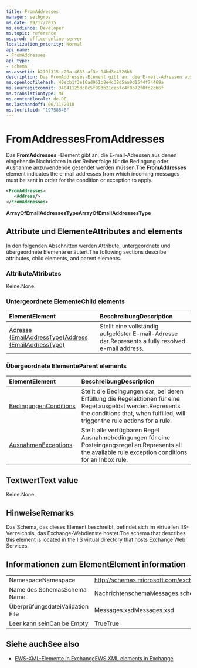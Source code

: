 ```yaml
---
title: FromAddresses
manager: sethgros
ms.date: 09/17/2015
ms.audience: Developer
ms.topic: reference
ms.prod: office-online-server
localization_priority: Normal
api_name:
- FromAddresses
api_type:
- schema
ms.assetid: b219f315-c20a-4633-af3e-94bd3e4526b6
description: Das FromAddresses-Element gibt an, die E-mail-Adressen aus denen eingehende Nachrichten in der Reihenfolge für die Bedingung oder Ausnahme anzuwendende gesendet werden müssen.
ms.openlocfilehash: 40ecb1f3e16ad961b8e4c38d5aa9d15f4f74469a
ms.sourcegitcommit: 34041125dc8c5f993b21cebfc4f8b72f0fd2cb6f
ms.translationtype: MT
ms.contentlocale: de-DE
ms.lasthandoff: 06/11/2018
ms.locfileid: "19758548"
---
```

# <a name="fromaddresses"></a><span data-ttu-id="3a8f0-103">FromAddresses</span><span class="sxs-lookup"><span data-stu-id="3a8f0-103">FromAddresses</span></span>

<span data-ttu-id="3a8f0-104">Das **FromAddresses** -Element gibt an, die E-mail-Adressen aus denen eingehende Nachrichten in der Reihenfolge für die Bedingung oder Ausnahme anzuwendende gesendet werden müssen.</span><span class="sxs-lookup"><span data-stu-id="3a8f0-104">The **FromAddresses** element indicates the e-mail addresses from which incoming messages must be sent in order for the condition or exception to apply.</span></span> 
  
```XML
<FromAddresses>
   <Address/>
</FromAddresses>
```

 <span data-ttu-id="3a8f0-105">**ArrayOfEmailAddressesType**</span><span class="sxs-lookup"><span data-stu-id="3a8f0-105">**ArrayOfEmailAddressesType**</span></span>
## <a name="attributes-and-elements"></a><span data-ttu-id="3a8f0-106">Attribute und Elemente</span><span class="sxs-lookup"><span data-stu-id="3a8f0-106">Attributes and elements</span></span>

<span data-ttu-id="3a8f0-107">In den folgenden Abschnitten werden Attribute, untergeordnete und übergeordnete Elemente erläutert.</span><span class="sxs-lookup"><span data-stu-id="3a8f0-107">The following sections describe attributes, child elements, and parent elements.</span></span>
  
### <a name="attributes"></a><span data-ttu-id="3a8f0-108">Attribute</span><span class="sxs-lookup"><span data-stu-id="3a8f0-108">Attributes</span></span>

<span data-ttu-id="3a8f0-109">Keine.</span><span class="sxs-lookup"><span data-stu-id="3a8f0-109">None.</span></span>
  
### <a name="child-elements"></a><span data-ttu-id="3a8f0-110">Untergeordnete Elemente</span><span class="sxs-lookup"><span data-stu-id="3a8f0-110">Child elements</span></span>

|<span data-ttu-id="3a8f0-111">**Element**</span><span class="sxs-lookup"><span data-stu-id="3a8f0-111">**Element**</span></span>|<span data-ttu-id="3a8f0-112">**Beschreibung**</span><span class="sxs-lookup"><span data-stu-id="3a8f0-112">**Description**</span></span>|
|:-----|:-----|
|[<span data-ttu-id="3a8f0-113">Adresse (EmailAddressType)</span><span class="sxs-lookup"><span data-stu-id="3a8f0-113">Address (EmailAddressType)</span></span>](address-emailaddresstype.md) <br/> |<span data-ttu-id="3a8f0-114">Stellt eine vollständig aufgelöster E-mail-Adresse dar.</span><span class="sxs-lookup"><span data-stu-id="3a8f0-114">Represents a fully resolved e-mail address.</span></span>  <br/> |
   
### <a name="parent-elements"></a><span data-ttu-id="3a8f0-115">Übergeordnete Elemente</span><span class="sxs-lookup"><span data-stu-id="3a8f0-115">Parent elements</span></span>

|<span data-ttu-id="3a8f0-116">**Element**</span><span class="sxs-lookup"><span data-stu-id="3a8f0-116">**Element**</span></span>|<span data-ttu-id="3a8f0-117">**Beschreibung**</span><span class="sxs-lookup"><span data-stu-id="3a8f0-117">**Description**</span></span>|
|:-----|:-----|
|[<span data-ttu-id="3a8f0-118">Bedingungen</span><span class="sxs-lookup"><span data-stu-id="3a8f0-118">Conditions</span></span>](conditions.md) <br/> |<span data-ttu-id="3a8f0-119">Stellt die Bedingungen dar, bei deren Erfüllung die Regelaktionen für eine Regel ausgelöst werden.</span><span class="sxs-lookup"><span data-stu-id="3a8f0-119">Represents the conditions that, when fulfilled, will trigger the rule actions for a rule.</span></span>  <br/> |
|[<span data-ttu-id="3a8f0-120">Ausnahmen</span><span class="sxs-lookup"><span data-stu-id="3a8f0-120">Exceptions</span></span>](exceptions.md) <br/> |<span data-ttu-id="3a8f0-121">Stellt alle verfügbaren Regel Ausnahmebedingungen für eine Posteingangsregel an.</span><span class="sxs-lookup"><span data-stu-id="3a8f0-121">Represents all the available rule exception conditions for an Inbox rule.</span></span>  <br/> |
   
## <a name="text-value"></a><span data-ttu-id="3a8f0-122">Textwert</span><span class="sxs-lookup"><span data-stu-id="3a8f0-122">Text value</span></span>

<span data-ttu-id="3a8f0-123">Keine.</span><span class="sxs-lookup"><span data-stu-id="3a8f0-123">None.</span></span>
  
## <a name="remarks"></a><span data-ttu-id="3a8f0-124">Hinweise</span><span class="sxs-lookup"><span data-stu-id="3a8f0-124">Remarks</span></span>

<span data-ttu-id="3a8f0-125">Das Schema, das dieses Element beschreibt, befindet sich im virtuellen IIS-Verzeichnis, das Exchange-Webdienste hostet.</span><span class="sxs-lookup"><span data-stu-id="3a8f0-125">The schema that describes this element is located in the IIS virtual directory that hosts Exchange Web Services.</span></span>
  
## <a name="element-information"></a><span data-ttu-id="3a8f0-126">Informationen zum Element</span><span class="sxs-lookup"><span data-stu-id="3a8f0-126">Element information</span></span>

|||
|:-----|:-----|
|<span data-ttu-id="3a8f0-127">Namespace</span><span class="sxs-lookup"><span data-stu-id="3a8f0-127">Namespace</span></span>  <br/> |http://schemas.microsoft.com/exchange/services/2006/messages  <br/> |
|<span data-ttu-id="3a8f0-128">Name des Schemas</span><span class="sxs-lookup"><span data-stu-id="3a8f0-128">Schema Name</span></span>  <br/> |<span data-ttu-id="3a8f0-129">Nachrichtenschema</span><span class="sxs-lookup"><span data-stu-id="3a8f0-129">Messages schema</span></span>  <br/> |
|<span data-ttu-id="3a8f0-130">Überprüfungsdatei</span><span class="sxs-lookup"><span data-stu-id="3a8f0-130">Validation File</span></span>  <br/> |<span data-ttu-id="3a8f0-131">Messages.xsd</span><span class="sxs-lookup"><span data-stu-id="3a8f0-131">Messages.xsd</span></span>  <br/> |
|<span data-ttu-id="3a8f0-132">Leer kann sein</span><span class="sxs-lookup"><span data-stu-id="3a8f0-132">Can be Empty</span></span>  <br/> |<span data-ttu-id="3a8f0-133">True</span><span class="sxs-lookup"><span data-stu-id="3a8f0-133">True</span></span>  <br/> |
   
## <a name="see-also"></a><span data-ttu-id="3a8f0-134">Siehe auch</span><span class="sxs-lookup"><span data-stu-id="3a8f0-134">See also</span></span>



- [<span data-ttu-id="3a8f0-135">EWS-XML-Elemente in Exchange</span><span class="sxs-lookup"><span data-stu-id="3a8f0-135">EWS XML elements in Exchange</span></span>](ews-xml-elements-in-exchange.md)

